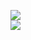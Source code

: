 [![](https://img.shields.io/badge/Made%20With-Github%20Spray-lightgrey.svg?style=for-the-badge&logo=github)](https://github.com/Annihil/github-spray#287)  
[![](https://i.imgur.com/2DrTn0Z.gif)](https://github.com/Annihil/github-spray)